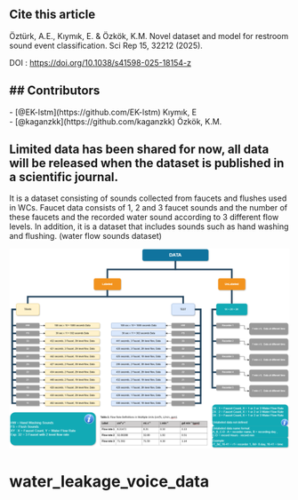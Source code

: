 <h2><b>Cite this article</b></h2>
Öztürk, A.E., Kıymık, E. & Özkök, K.M. Novel dataset and model for restroom sound event classification. Sci Rep 15, 32212 (2025). 

DOI : https://doi.org/10.1038/s41598-025-18154-z


<h2><b>## Contributors</b></h2>
- [@EK-lstm](https://github.com/EK-lstm) Kıymık, E
<br>
- [@kaganzkk](https://github.com/kaganzkk) Özkök, K.M.

<h2><b>Limited data has been shared for now, all data will be released when the dataset is published in a scientific journal.</b></h2>

It is a dataset consisting of sounds collected from faucets and flushes used in WCs. Faucet data consists of 1, 2 and 3 faucet sounds and the number of these faucets and the recorded water sound according to 3 different flow levels. In addition, it is a dataset that includes sounds such as hand washing and flushing. (water flow sounds dataset)


<img src="https://raw.githubusercontent.com/aliEmreOzturk/water_leakage_voice_data/main/dataset_Structure_schema.png" alt="Dataset Structure Schema" style="max-width: 100%; height: auto;">


# water_leakage_voice_data

